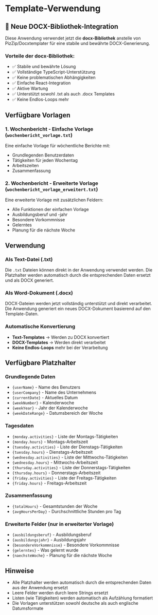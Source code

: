 # Template-Verwendung

## 🚀 Neue DOCX-Bibliothek-Integration

Diese Anwendung verwendet jetzt die **docx-Bibliothek** anstelle von PizZip/Docxtemplater für eine stabile und bewährte DOCX-Generierung.

### Vorteile der docx-Bibliothek:
- ✅ Stabile und bewährte Lösung
- ✅ Vollständige TypeScript-Unterstützung
- ✅ Keine problematischen Abhängigkeiten
- ✅ Einfache React-Integration
- ✅ Aktive Wartung
- ✅ Unterstützt sowohl .txt als auch .docx Templates
- ✅ Keine Endlos-Loops mehr

## Verfügbare Vorlagen

### 1. Wochenbericht - Einfache Vorlage (`wochenbericht_vorlage.txt`)
Eine einfache Vorlage für wöchentliche Berichte mit:
- Grundlegenden Benutzerdaten
- Tätigkeiten für jeden Wochentag
- Arbeitszeiten
- Zusammenfassung

### 2. Wochenbericht - Erweiterte Vorlage (`wochenbericht_vorlage_erweitert.txt`)
Eine erweiterte Vorlage mit zusätzlichen Feldern:
- Alle Funktionen der einfachen Vorlage
- Ausbildungsberuf und -jahr
- Besondere Vorkommnisse
- Gelerntes
- Planung für die nächste Woche

## Verwendung

### Als Text-Datei (.txt)
Die `.txt` Dateien können direkt in der Anwendung verwendet werden. Die Platzhalter werden automatisch durch die entsprechenden Daten ersetzt und als DOCX generiert.

### Als Word-Dokument (.docx)
DOCX-Dateien werden jetzt vollständig unterstützt und direkt verarbeitet. Die Anwendung generiert ein neues DOCX-Dokument basierend auf den Template-Daten.

### Automatische Konvertierung
- **Text-Templates** → Werden zu DOCX konvertiert
- **DOCX-Templates** → Werden direkt verarbeitet
- **Keine Endlos-Loops** mehr bei der Verarbeitung

## Verfügbare Platzhalter

### Grundlegende Daten
- `{userName}` - Name des Benutzers
- `{userCompany}` - Name des Unternehmens
- `{currentDate}` - Aktuelles Datum
- `{weekNumber}` - Kalenderwoche
- `{weekYear}` - Jahr der Kalenderwoche
- `{weekDateRange}` - Datumsbereich der Woche

### Tagesdaten
- `{monday.activities}` - Liste der Montags-Tätigkeiten
- `{monday.hours}` - Montags-Arbeitszeit
- `{tuesday.activities}` - Liste der Dienstags-Tätigkeiten
- `{tuesday.hours}` - Dienstags-Arbeitszeit
- `{wednesday.activities}` - Liste der Mittwochs-Tätigkeiten
- `{wednesday.hours}` - Mittwochs-Arbeitszeit
- `{thursday.activities}` - Liste der Donnerstags-Tätigkeiten
- `{thursday.hours}` - Donnerstags-Arbeitszeit
- `{friday.activities}` - Liste der Freitags-Tätigkeiten
- `{friday.hours}` - Freitags-Arbeitszeit

### Zusammenfassung
- `{totalHours}` - Gesamtstunden der Woche
- `{avgHoursPerDay}` - Durchschnittliche Stunden pro Tag

### Erweiterte Felder (nur in erweiterter Vorlage)
- `{ausbildungsberuf}` - Ausbildungsberuf
- `{ausbildungsjahr}` - Ausbildungsjahr
- `{besondereVorkommnisse}` - Besondere Vorkommnisse
- `{gelerntes}` - Was gelernt wurde
- `{naechsteWoche}` - Planung für die nächste Woche

## Hinweise

- Alle Platzhalter werden automatisch durch die entsprechenden Daten aus der Anwendung ersetzt
- Leere Felder werden durch leere Strings ersetzt
- Listen (wie Tätigkeiten) werden automatisch als Aufzählung formatiert
- Die Vorlagen unterstützen sowohl deutsche als auch englische Datumsformate

